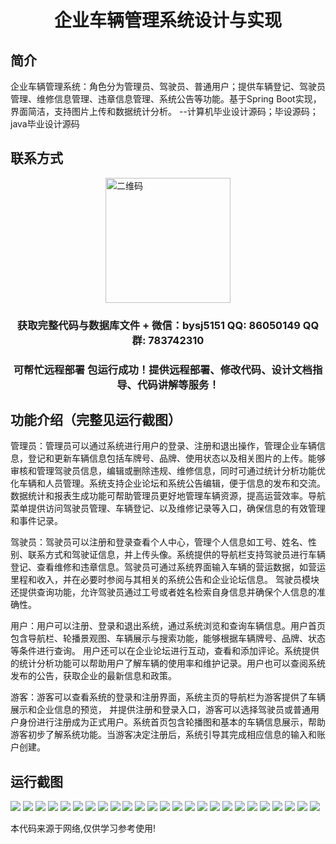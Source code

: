 <p><h1 align="center">企业车辆管理系统设计与实现</h1></p>

## 简介
企业车辆管理系统：角色分为管理员、驾驶员、普通用户；提供车辆登记、驾驶员管理、维修信息管理、违章信息管理、系统公告等功能。基于Spring Boot实现，界面简洁，支持图片上传和数据统计分析。    --计算机毕业设计源码；毕设源码；java毕业设计源码


## 联系方式
<img src="https://bs-1329754181.cos.ap-shanghai.myqcloud.com/wx.jpg" alt="二维码" style="display: block; margin: 0 auto;" width="200px">
<p><h3 align="center">获取完整代码与数据库文件 + 微信：bysj5151 QQ: 86050149 QQ群: 783742310</h3></p>
<p><h3 align="center">可帮忙远程部署 包运行成功！提供远程部署、修改代码、设计文档指导、代码讲解等服务！</h3></p>

## 功能介绍（完整见运行截图）
管理员：管理员可以通过系统进行用户的登录、注册和退出操作，管理企业车辆信息，登记和更新车辆信息包括车牌号、品牌、使用状态以及相关图片的上传。能够审核和管理驾驶员信息，编辑或删除违规、维修信息，同时可通过统计分析功能优化车辆和人员管理。系统支持企业论坛和系统公告编辑，便于信息的发布和交流。 数据统计和报表生成功能可帮助管理员更好地管理车辆资源，提高运营效率。导航菜单提供访问驾驶员管理、车辆登记、以及维修记录等入口，确保信息的有效管理和事件记录。

驾驶员：驾驶员可以注册和登录查看个人中心，管理个人信息如工号、姓名、性别、联系方式和驾驶证信息，并上传头像。系统提供的导航栏支持驾驶员进行车辆登记、查看维修和违章信息。驾驶员可通过系统界面输入车辆的营运数据，如营运里程和收入，并在必要时参阅与其相关的系统公告和企业论坛信息。 驾驶员模块还提供查询功能，允许驾驶员通过工号或者姓名检索自身信息并确保个人信息的准确性。

用户：用户可以注册、登录和退出系统，通过系统浏览和查询车辆信息。用户首页包含导航栏、轮播景观图、车辆展示与搜索功能，能够根据车辆牌号、品牌、状态等条件进行查询。 用户还可以在企业论坛进行互动，查看和添加评论。系统提供的统计分析功能可以帮助用户了解车辆的使用率和维护记录。用户也可以查阅系统发布的公告，获取企业的最新信息和政策。

游客：游客可以查看系统的登录和注册界面，系统主页的导航栏为游客提供了车辆展示和企业信息的预览， 并提供注册和登录入口，游客可以选择驾驶员或普通用户身份进行注册成为正式用户。系统首页包含轮播图和基本的车辆信息展示，帮助游客初步了解系统功能。当游客决定注册后，系统引导其完成相应信息的输入和账户创建。


## 运行截图
![](https://bs-1329754181.cos.ap-shanghai.myqcloud.com/spring/EnterpriseVehicleManagementSystemDesignAndImplementation/img/001.jpg)
![](https://bs-1329754181.cos.ap-shanghai.myqcloud.com/spring/EnterpriseVehicleManagementSystemDesignAndImplementation/img/002.jpg)
![](https://bs-1329754181.cos.ap-shanghai.myqcloud.com/spring/EnterpriseVehicleManagementSystemDesignAndImplementation/img/003.jpg)
![](https://bs-1329754181.cos.ap-shanghai.myqcloud.com/spring/EnterpriseVehicleManagementSystemDesignAndImplementation/img/004.jpg)
![](https://bs-1329754181.cos.ap-shanghai.myqcloud.com/spring/EnterpriseVehicleManagementSystemDesignAndImplementation/img/005.jpg)
![](https://bs-1329754181.cos.ap-shanghai.myqcloud.com/spring/EnterpriseVehicleManagementSystemDesignAndImplementation/img/006.jpg)
![](https://bs-1329754181.cos.ap-shanghai.myqcloud.com/spring/EnterpriseVehicleManagementSystemDesignAndImplementation/img/007.jpg)
![](https://bs-1329754181.cos.ap-shanghai.myqcloud.com/spring/EnterpriseVehicleManagementSystemDesignAndImplementation/img/008.jpg)
![](https://bs-1329754181.cos.ap-shanghai.myqcloud.com/spring/EnterpriseVehicleManagementSystemDesignAndImplementation/img/009.jpg)
![](https://bs-1329754181.cos.ap-shanghai.myqcloud.com/spring/EnterpriseVehicleManagementSystemDesignAndImplementation/img/010.jpg)
![](https://bs-1329754181.cos.ap-shanghai.myqcloud.com/spring/EnterpriseVehicleManagementSystemDesignAndImplementation/img/011.jpg)
![](https://bs-1329754181.cos.ap-shanghai.myqcloud.com/spring/EnterpriseVehicleManagementSystemDesignAndImplementation/img/012.jpg)
![](https://bs-1329754181.cos.ap-shanghai.myqcloud.com/spring/EnterpriseVehicleManagementSystemDesignAndImplementation/img/013.jpg)
![](https://bs-1329754181.cos.ap-shanghai.myqcloud.com/spring/EnterpriseVehicleManagementSystemDesignAndImplementation/img/014.jpg)
![](https://bs-1329754181.cos.ap-shanghai.myqcloud.com/spring/EnterpriseVehicleManagementSystemDesignAndImplementation/img/015.jpg)
![](https://bs-1329754181.cos.ap-shanghai.myqcloud.com/spring/EnterpriseVehicleManagementSystemDesignAndImplementation/img/016.jpg)
![](https://bs-1329754181.cos.ap-shanghai.myqcloud.com/spring/EnterpriseVehicleManagementSystemDesignAndImplementation/img/017.jpg)
![](https://bs-1329754181.cos.ap-shanghai.myqcloud.com/spring/EnterpriseVehicleManagementSystemDesignAndImplementation/img/018.jpg)
![](https://bs-1329754181.cos.ap-shanghai.myqcloud.com/spring/EnterpriseVehicleManagementSystemDesignAndImplementation/img/019.jpg)
![](https://bs-1329754181.cos.ap-shanghai.myqcloud.com/spring/EnterpriseVehicleManagementSystemDesignAndImplementation/img/020.jpg)
![](https://bs-1329754181.cos.ap-shanghai.myqcloud.com/spring/EnterpriseVehicleManagementSystemDesignAndImplementation/img/021.jpg)
![](https://bs-1329754181.cos.ap-shanghai.myqcloud.com/spring/EnterpriseVehicleManagementSystemDesignAndImplementation/img/022.jpg)
![](https://bs-1329754181.cos.ap-shanghai.myqcloud.com/spring/EnterpriseVehicleManagementSystemDesignAndImplementation/img/023.jpg)
![](https://bs-1329754181.cos.ap-shanghai.myqcloud.com/spring/EnterpriseVehicleManagementSystemDesignAndImplementation/img/024.jpg)
![](https://bs-1329754181.cos.ap-shanghai.myqcloud.com/spring/EnterpriseVehicleManagementSystemDesignAndImplementation/img/025.jpg)

<p>本代码来源于网络,仅供学习参考使用!</p>
